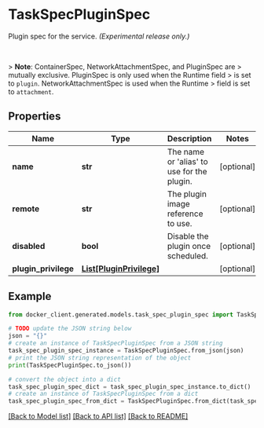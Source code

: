 # TaskSpecPluginSpec

Plugin spec for the service.  *(Experimental release only.)*  <p><br /></p>  > **Note**: ContainerSpec, NetworkAttachmentSpec, and PluginSpec are > mutually exclusive. PluginSpec is only used when the Runtime field > is set to `plugin`. NetworkAttachmentSpec is used when the Runtime > field is set to `attachment`. 

## Properties

Name | Type | Description | Notes
------------ | ------------- | ------------- | -------------
**name** | **str** | The name or &#39;alias&#39; to use for the plugin. | [optional] 
**remote** | **str** | The plugin image reference to use. | [optional] 
**disabled** | **bool** | Disable the plugin once scheduled. | [optional] 
**plugin_privilege** | [**List[PluginPrivilege]**](PluginPrivilege.md) |  | [optional] 

## Example

```python
from docker_client.generated.models.task_spec_plugin_spec import TaskSpecPluginSpec

# TODO update the JSON string below
json = "{}"
# create an instance of TaskSpecPluginSpec from a JSON string
task_spec_plugin_spec_instance = TaskSpecPluginSpec.from_json(json)
# print the JSON string representation of the object
print(TaskSpecPluginSpec.to_json())

# convert the object into a dict
task_spec_plugin_spec_dict = task_spec_plugin_spec_instance.to_dict()
# create an instance of TaskSpecPluginSpec from a dict
task_spec_plugin_spec_from_dict = TaskSpecPluginSpec.from_dict(task_spec_plugin_spec_dict)
```
[[Back to Model list]](../README.md#documentation-for-models) [[Back to API list]](../README.md#documentation-for-api-endpoints) [[Back to README]](../README.md)


